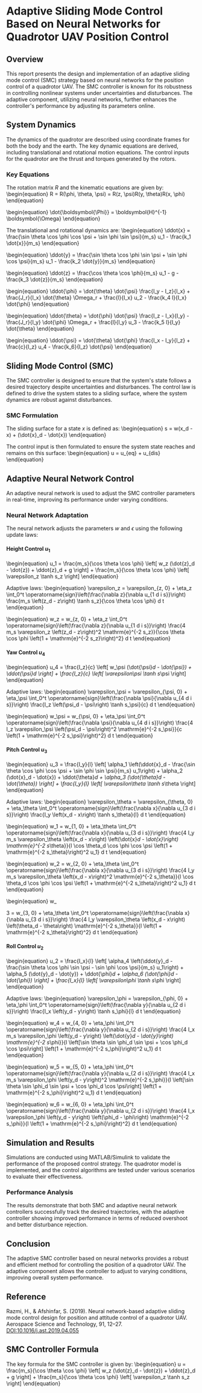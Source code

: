 
# Adaptive Sliding Mode Control Based on Neural Networks for Quadrotor UAV Position Control

## Overview
This report presents the design and implementation of an adaptive sliding mode control (SMC) strategy based on neural networks for the position control of a quadrotor UAV. The SMC controller is known for its robustness in controlling nonlinear systems under uncertainties and disturbances. The adaptive component, utilizing neural networks, further enhances the controller's performance by adjusting its parameters online.

## System Dynamics
The dynamics of the quadrotor are described using coordinate frames for both the body and the earth. The key dynamic equations are derived, including translational and rotational motion equations. The control inputs for the quadrotor are the thrust and torques generated by the rotors.

### Key Equations
The rotation matrix $R$ and the kinematic equations are given by:
\begin{equation}
R = R(\phi, \theta, \psi) = R(z, \psi)R(y, \theta)R(x, \phi)
\end{equation}

\begin{equation}
\dot{\boldsymbol{\Phi}} = \boldsymbol{H}^{-1} \boldsymbol{\Omega}
\end{equation}

The translational and rotational dynamics are:
\begin{equation}
\ddot{x} = \frac{\sin \theta \cos \phi \cos \psi + \sin \phi \sin \psi}{m_s} u_1 - \frac{k_1 \dot{x}}{m_s}
\end{equation}

\begin{equation}
\ddot{y} = \frac{\sin \theta \cos \phi \sin \psi + \sin \phi \cos \psi}{m_s} u_1 - \frac{k_2 \dot{y}}{m_s}
\end{equation}

\begin{equation}
\ddot{z} = \frac{\cos \theta \cos \phi}{m_s} u_1 - g - \frac{k_3 \dot{z}}{m_s}
\end{equation}

\begin{equation}
\ddot{\phi} = \dot{\theta} \dot{\psi} \frac{I_y - I_z}{I_x} + \frac{J_r}{I_x} \dot{\theta} \Omega_r + \frac{l}{I_x} u_2 - \frac{k_4 l}{I_x} \dot{\phi}
\end{equation}

\begin{equation}
\ddot{\theta} = \dot{\phi} \dot{\psi} \frac{I_z - I_x}{I_y} - \frac{J_r}{I_y} \dot{\phi} \Omega_r + \frac{l}{I_y} u_3 - \frac{k_5 l}{I_y} \dot{\theta}
\end{equation}

\begin{equation}
\ddot{\psi} = \dot{\theta} \dot{\phi} \frac{I_x - I_y}{I_z} + \frac{c}{I_z} u_4 - \frac{k_6}{I_z} \dot{\psi}
\end{equation}

## Sliding Mode Control (SMC)
The SMC controller is designed to ensure that the system's state follows a desired trajectory despite uncertainties and disturbances. The control law is defined to drive the system states to a sliding surface, where the system dynamics are robust against disturbances.

### SMC Formulation
The sliding surface for a state $x$ is defined as:
\begin{equation}
s = w(x_d - x) + (\dot{x}_d - \dot{x})
\end{equation}

The control input is then formulated to ensure the system state reaches and remains on this surface:
\begin{equation}
u = u_{eq} + u_{dis}
\end{equation}

## Adaptive Neural Network Control
An adaptive neural network is used to adjust the SMC controller parameters in real-time, improving its performance under varying conditions.

### Neural Network Adaptation
The neural network adjusts the parameters $w$ and $\epsilon$ using the following update laws:

#### Height Control $u_1$
\begin{equation}
u_1 = \frac{m_s}{\cos \theta \cos \phi} \left[ w_z (\dot{z}_d - \dot{z}) + \ddot{z}_d + g \right] + \frac{m_s}{\cos \theta \cos \phi} \left[ \varepsilon_z \tanh s_z \right]
\end{equation}

Adaptive laws:
\begin{equation}
\varepsilon_z = \varepsilon_{z, 0} + \eta_z \int_0^t \operatorname{sign}\left(\frac{\nabla z}{\nabla u_{1 d i s}}\right) \frac{m_s \left(z_d - z\right) \tanh s_z}{\cos \theta \cos \phi} d t
\end{equation}

\begin{equation}
w_z = w_{z, 0} + \eta_z \int_0^t \operatorname{sign}\left(\frac{\nabla z}{\nabla u_{1 d i s}}\right) \frac{4 m_s \varepsilon_z \left(z_d - z\right)^2 \mathrm{e}^{-2 s_z}}{\cos \theta \cos \phi \left(1 + \mathrm{e}^{-2 s_z}\right)^2} d t
\end{equation}

#### Yaw Control $u_4$
\begin{equation}
u_4 = \frac{I_z}{c} \left[ w_\psi (\dot{\psi}_d - \dot{\psi}) + \ddot{\psi}_d \right] + \frac{I_z}{c} \left[ \varepsilon_\psi \tanh s_\psi \right]
\end{equation}

Adaptive laws:
\begin{equation}
\varepsilon_\psi = \varepsilon_{\psi, 0} + \eta_\psi \int_0^t \operatorname{sign}\left(\frac{\nabla \psi}{\nabla u_{4 d i s}}\right) \frac{I_z \left(\psi_d - \psi\right) \tanh s_\psi}{c} d t
\end{equation}

\begin{equation}
w_\psi = w_{\psi, 0} + \eta_\psi \int_0^t \operatorname{sign}\left(\frac{\nabla \psi}{\nabla u_{4 d i s}}\right) \frac{4 I_z \varepsilon_\psi \left(\psi_d - \psi\right)^2 \mathrm{e}^{-2 s_\psi}}{c \left(1 + \mathrm{e}^{-2 s_\psi}\right)^2} d t
\end{equation}

#### Pitch Control $u_3$
\begin{equation}
u_3 = \frac{I_y}{l} \left[ \alpha_1 \left(\ddot{x}_d - \frac{\sin \theta \cos \phi \cos \psi + \sin \phi \sin \psi}{m_s} u_1\right) + \alpha_2 (\dot{x}_d - \dot{x}) + \ddot{\theta}_d + \alpha_3 (\dot{\theta}_d - \dot{\theta}) \right] + \frac{I_y}{l} \left[ \varepsilon_\theta \tanh s_\theta \right]
\end{equation}

Adaptive laws:
\begin{equation}
\varepsilon_\theta = \varepsilon_{\theta, 0} + \eta_\theta \int_0^t \operatorname{sign}\left(\frac{\nabla x}{\nabla u_{3 d i s}}\right) \frac{I_y \left(x_d - x\right) \tanh s_\theta}{l} d t
\end{equation}

\begin{equation}
w_1 = w_{1, 0} + \eta_\theta \int_0^t \operatorname{sign}\left(\frac{\nabla x}{\nabla u_{3 d i s}}\right) \frac{4 I_y m_s \varepsilon_\theta \left(x_d - x\right) \left(\dot{x}_d - \dot{x}\right) \mathrm{e}^{-2 s_\theta}}{l \cos \theta_d \cos \phi \cos \psi \left(1 + \mathrm{e}^{-2 s_\theta}\right)^2 u_1} d t
\end{equation}

\begin{equation}
w_2 = w_{2, 0} + \eta_\theta \int_0^t \operatorname{sign}\left(\frac{\nabla x}{\nabla u_{3 d i s}}\right) \frac{4 I_y m_s \varepsilon_\theta \left(x_d - x\right)^2 \mathrm{e}^{-2 s_\theta}}{l \cos \theta_d \cos \phi \cos \psi \left(1 + \mathrm{e}^{-2 s_\theta}\right)^2 u_1} d t
\end{equation}

\begin{equation}
w_

3 = w_{3, 0} + \eta_\theta \int_0^t \operatorname{sign}\left(\frac{\nabla x}{\nabla u_{3 d i s}}\right) \frac{4 I_y \varepsilon_\theta \left(x_d - x\right) \left(\theta_d - \theta\right) \mathrm{e}^{-2 s_\theta}}{l \left(1 + \mathrm{e}^{-2 s_\theta}\right)^2} d t
\end{equation}

#### Roll Control $u_2$
\begin{equation}
u_2 = \frac{I_x}{l} \left[ \alpha_4 \left(\ddot{y}_d - \frac{\sin \theta \cos \phi \sin \psi - \sin \phi \cos \psi}{m_s} u_1\right) + \alpha_5 (\dot{y}_d - \dot{y}) + \ddot{\phi}_d + \alpha_6 (\dot{\phi}_d - \dot{\phi}) \right] + \frac{I_x}{l} \left[ \varepsilon_\phi \tanh s_\phi \right]
\end{equation}

Adaptive laws:
\begin{equation}
\varepsilon_\phi = \varepsilon_{\phi, 0} + \eta_\phi \int_0^t \operatorname{sign}\left(\frac{\nabla y}{\nabla u_{2 d i s}}\right) \frac{I_x \left(y_d - y\right) \tanh s_\phi}{l} d t
\end{equation}

\begin{equation}
w_4 = w_{4, 0} + \eta_\phi \int_0^t \operatorname{sign}\left(\frac{\nabla y}{\nabla u_{2 d i s}}\right) \frac{4 I_x m_s \varepsilon_\phi \left(y_d - y\right) \left(\dot{y}_d - \dot{y}\right) \mathrm{e}^{-2 s_\phi}}{l \left[\sin \theta \sin \phi_d \sin \psi + \cos \phi_d \cos \psi\right] \left(1 + \mathrm{e}^{-2 s_\phi}\right)^2 u_1} d t
\end{equation}

\begin{equation}
w_5 = w_{5, 0} + \eta_\phi \int_0^t \operatorname{sign}\left(\frac{\nabla y}{\nabla u_{2 d i s}}\right) \frac{4 I_x m_s \varepsilon_\phi \left(y_d - y\right)^2 \mathrm{e}^{-2 s_\phi}}{l \left[\sin \theta \sin \phi_d \sin \psi + \cos \phi_d \cos \psi\right] \left(1 + \mathrm{e}^{-2 s_\phi}\right)^2 u_1} d t
\end{equation}

\begin{equation}
w_6 = w_{6, 0} + \eta_\phi \int_0^t \operatorname{sign}\left(\frac{\nabla y}{\nabla u_{2 d i s}}\right) \frac{4 I_x \varepsilon_\phi \left(y_d - y\right) \left(\phi_d - \phi\right) \mathrm{e}^{-2 s_\phi}}{l \left(1 + \mathrm{e}^{-2 s_\phi}\right)^2} d t
\end{equation}

## Simulation and Results
Simulations are conducted using MATLAB/Simulink to validate the performance of the proposed control strategy. The quadrotor model is implemented, and the control algorithms are tested under various scenarios to evaluate their effectiveness.

### Performance Analysis
The results demonstrate that both SMC and adaptive neural network controllers successfully track the desired trajectories, with the adaptive controller showing improved performance in terms of reduced overshoot and better disturbance rejection.

## Conclusion
The adaptive SMC controller based on neural networks provides a robust and efficient method for controlling the position of a quadrotor UAV. The adaptive component allows the controller to adjust to varying conditions, improving overall system performance.

## Reference
Razmi, H., & Afshinfar, S. (2019). Neural network-based adaptive sliding mode control design for position and attitude control of a quadrotor UAV. Aerospace Science and Technology, 91, 12–27. [DOI:10.1016/j.ast.2019.04.055](http://dx.doi.org/10.1016/j.ast.2019.04.055)

## SMC Controller Formula
The key formula for the SMC controller is given by:
\begin{equation}
u = \frac{m_s}{\cos \theta \cos \phi} \left[ w_z (\dot{z}_d - \dot{z}) + \ddot{z}_d + g \right] + \frac{m_s}{\cos \theta \cos \phi} \left[ \varepsilon_z \tanh s_z \right]
\end{equation}
